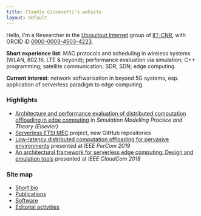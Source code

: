 ```yaml
---
title: Claudio Cicconetti's website
layout: default
---
```


Hello, I'm a Researcher in the [Ubiquitout Internet](http://cnd.iit.cnr.it/) group of [IIT-CNR](http://www.iit.cnr.it/), with ORCID iD [0000-0003-4503-4223](https://orcid.org/0000-0003-4503-4223).

**Short experience list**: MAC protocols and scheduling in wireless systems (WLAN, 802.16, LTE & beyond); performance evaluation via simulation; C++ programming; satellite communication; SDR; SDN; edge computing.

**Current interest**: network softwarisation in beyond 5G systems, esp. application of serverless paradigm to edge computing.

### Highlights

- [Architecture and performance evaluation of distributed computation offloading in edge computing](simpat.md) in _Simulation Modelling Practice and Theory (Elsevier)_
- [Serverless ETSI MEC](etsimec.md) project, new GitHub repositories
- [Low-latency distributed computation offloading for pervasive environments](percom2019.md) presented at _IEEE PerCom 2019_
- [An architectural framework for serverless edge computing: Design and emulation tools](cloudcom2018.md) presented at _IEEE CloudCom 2018_

### Site map

- [Short bio](bio.md)
- [Publications](publications.md)
- [Software](software.md)
- [Editorial activities](editorial.md)
